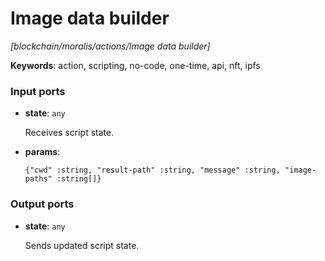 # Image data builder

_[blockchain/moralis/actions/Image data builder]_

__Keywords__: action, scripting, no-code, one-time, api, nft, ipfs

### Input ports

* __state__: ` any `


    Receives script state.  


* __params__: 
    ```
    {"cwd" :string, "result-path" :string, "message" :string, "image-paths" :string[]}
    ```

### Output ports

* __state__: ` any `


    Sends updated script state.  


